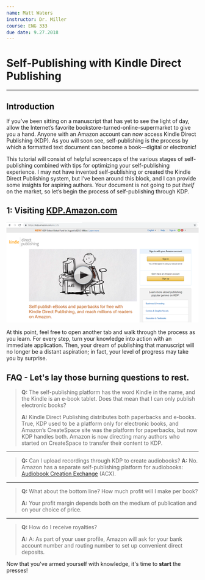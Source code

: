 ```yaml
---
name: Matt Waters
instructor: Dr. Miller
course: ENG 333
due date: 9.27.2018
---
```


# Self-Publishing with Kindle Direct Publishing
*****
## Introduction
If you’ve been sitting on a manuscript that has yet to see the light of day, allow the Internet’s favorite  bookstore-turned-online-supermarket to give you a hand. Anyone with an Amazon account can now access Kindle Direct Publishing (KDP). As you will soon see, self-publishing is the process by which a formatted text document can become a book&mdash;digital or electronic!

This tutorial will consist of helpful screencaps of the various stages of self-publishing combined with tips for optimizing your self-publishing experience. I may not have invented self-publishing or created the Kindle Direct Publishing system, but I’ve been around this block, and I can provide some insights for aspiring authors. Your document is not going to put *itself* on the market, so let’s begin the process of self-publishing through KDP.

## 1: Visiting [KDP.Amazon.com](https://kdp.amazon.com/en_US?ref_=TN_si)

![KDP Homepage](https://github.com/MMOG77/The-Vat/blob/master/KDPsc1.png)

At this point, feel free to open another tab and walk through the process as you learn. For every step, turn your knowledge into action with an immediate application. Then, your dream of publishing that manuscript will no longer be a distant aspiration; in fact, your level of progress may take you by surprise.

## **FAQ** - Let's lay those burning questions to rest.
>**Q:** The self-publishing platform has the word Kindle in the name, and the Kindle is an e-book tablet.  Does that mean that I can only publish electronic books?
>
>**A:** Kindle Direct Publishing distributes both paperbacks and e-books. True, KDP used to be a platform only for electronic books, and Amazon’s CreateSpace site was the platform for paperbacks, but now KDP handles both. Amazon is now directing many authors who started on CreateSpace to transfer their content to KDP.
*****
>**Q:** Can I upload recordings through KDP to create audiobooks?
>**A:** No. Amazon has a separate self-publishing platform for audiobooks: [Audiobook Creation Exchange](https://www.amazon.com/gp/education-publishing/Audiobooks?ref=edupub_hm_wp_ab) (ACX).
*****
>**Q:** What about the bottom line? How much profit will I make per book?
>
>**A:** Your profit margin depends both on the medium of publication and on your choice of price.
*****
>**Q:** How do I receive royalties?
>
>**A:** A: As part of your user profile, Amazon will ask for your bank account number and routing number to set up convenient direct deposits.

Now that you've armed yourself with knowledge, it's time to **start** the presses!
